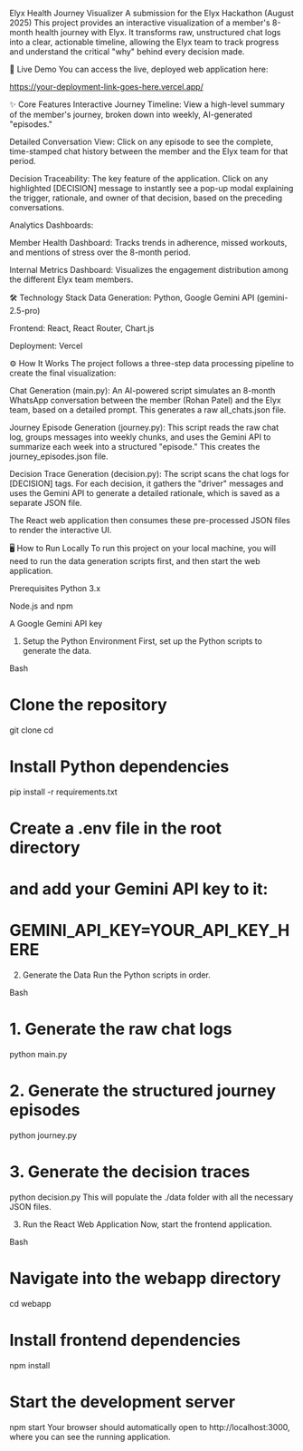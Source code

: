 Elyx Health Journey Visualizer
A submission for the Elyx Hackathon (August 2025)
This project provides an interactive visualization of a member's 8-month health journey with Elyx. It transforms raw, unstructured chat logs into a clear, actionable timeline, allowing the Elyx team to track progress and understand the critical "why" behind every decision made.

🚀 Live Demo
You can access the live, deployed web application here:

https://your-deployment-link-goes-here.vercel.app/

✨ Core Features
Interactive Journey Timeline: View a high-level summary of the member's journey, broken down into weekly, AI-generated "episodes."

Detailed Conversation View: Click on any episode to see the complete, time-stamped chat history between the member and the Elyx team for that period.

Decision Traceability: The key feature of the application. Click on any highlighted [DECISION] message to instantly see a pop-up modal explaining the trigger, rationale, and owner of that decision, based on the preceding conversations.

Analytics Dashboards:

Member Health Dashboard: Tracks trends in adherence, missed workouts, and mentions of stress over the 8-month period.

Internal Metrics Dashboard: Visualizes the engagement distribution among the different Elyx team members.

🛠️ Technology Stack
Data Generation: Python, Google Gemini API (gemini-2.5-pro)

Frontend: React, React Router, Chart.js

Deployment: Vercel

⚙️ How It Works
The project follows a three-step data processing pipeline to create the final visualization:

Chat Generation (main.py): An AI-powered script simulates an 8-month WhatsApp conversation between the member (Rohan Patel) and the Elyx team, based on a detailed prompt. This generates a raw all_chats.json file.

Journey Episode Generation (journey.py): This script reads the raw chat log, groups messages into weekly chunks, and uses the Gemini API to summarize each week into a structured "episode." This creates the journey_episodes.json file.

Decision Trace Generation (decision.py): The script scans the chat logs for [DECISION] tags. For each decision, it gathers the "driver" messages and uses the Gemini API to generate a detailed rationale, which is saved as a separate JSON file.

The React web application then consumes these pre-processed JSON files to render the interactive UI.

🖥️ How to Run Locally
To run this project on your local machine, you will need to run the data generation scripts first, and then start the web application.

Prerequisites
Python 3.x

Node.js and npm

A Google Gemini API key

1. Setup the Python Environment
First, set up the Python scripts to generate the data.

Bash

# Clone the repository
git clone <your-repo-url>
cd <your-repo-folder>

# Install Python dependencies
pip install -r requirements.txt

# Create a .env file in the root directory
# and add your Gemini API key to it:
# GEMINI_API_KEY=YOUR_API_KEY_HERE
2. Generate the Data
Run the Python scripts in order.

Bash

# 1. Generate the raw chat logs
python main.py

# 2. Generate the structured journey episodes
python journey.py

# 3. Generate the decision traces
python decision.py
This will populate the ./data folder with all the necessary JSON files.

3. Run the React Web Application
Now, start the frontend application.

Bash

# Navigate into the webapp directory
cd webapp

# Install frontend dependencies
npm install

# Start the development server
npm start
Your browser should automatically open to http://localhost:3000, where you can see the running application.
